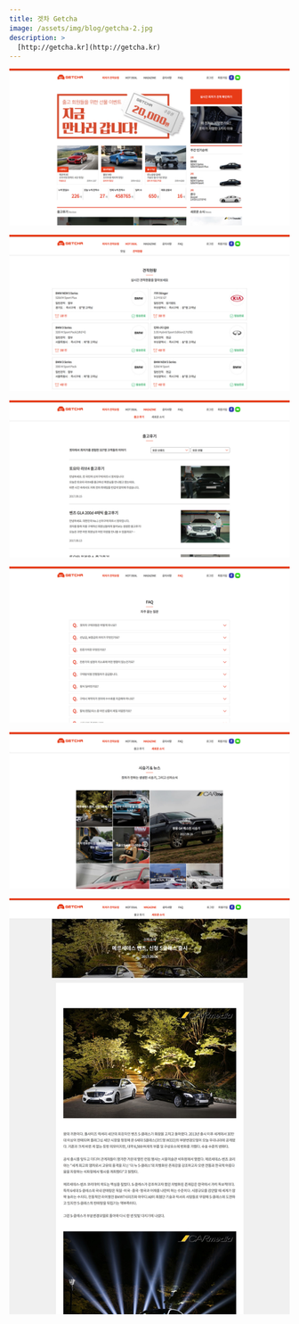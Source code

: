 ```yaml
---
title: 겟차 Getcha
image: /assets/img/blog/getcha-2.jpg
description: >
  [http://getcha.kr](http://getcha.kr)
---
```


![](/assets/img/blog/getcha-1.jpg)

![](/assets/img/blog/getcha-3.jpg)

![](/assets/img/blog/getcha-4.jpg)

![](/assets/img/blog/getcha-5.jpg)

![](/assets/img/blog/getcha-6.jpg)

![](/assets/img/blog/getcha-7.jpg)

